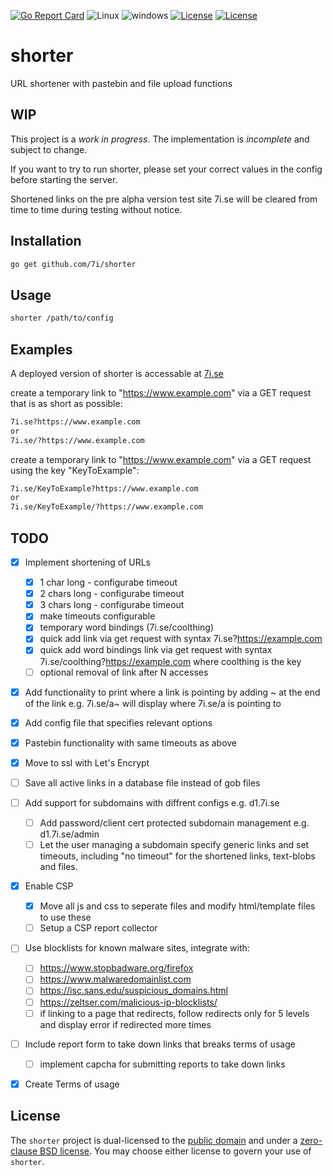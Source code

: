 [![Go Report Card](https://goreportcard.com/badge/github.com/7i/shorter)](https://goreportcard.com/report/github.com/7i/shorter)
![Linux](https://img.shields.io/badge/Supports-Linux-green.svg)
![windows](https://img.shields.io/badge/Supports-windows-green.svg)
[![License](https://img.shields.io/badge/License-UNLICENSE-blue.svg)](https://raw.githubusercontent.com/7i/shorter/master/UNLICENSE)
[![License](https://img.shields.io/badge/License-0BSD-blue.svg)](https://raw.githubusercontent.com/7i/shorter/master/LICENSE)
# shorter
URL shortener with pastebin and file upload functions


## WIP

This project is a *work in progress*. The implementation is *incomplete* and subject to change.

If you want to try to run shorter, please set your correct values in the config before starting the server.

Shortened links on the pre alpha version test site 7i.se will be cleared from time to time during testing without notice.

## Installation

```bash
go get github.com/7i/shorter
```

## Usage

```bash
shorter /path/to/config
```

## Examples
A deployed version of shorter is accessable at [7i.se](http://7i.se)

create a temporary link to "https://www.example.com" via a GET request that is as short as possible:
```bash
7i.se?https://www.example.com
or
7i.se/?https://www.example.com
```
create a temporary link to "https://www.example.com" via a GET request using the key "KeyToExample":
```bash
7i.se/KeyToExample?https://www.example.com
or
7i.se/KeyToExample/?https://www.example.com
```

## TODO
- [x] Implement shortening of URLs
   - [x] 1 char long - configurabe timeout
   - [x] 2 chars long - configurabe timeout
   - [x] 3 chars long - configurabe timeout
   - [x] make timeouts configurable
   - [x] temporary word bindings (7i.se/coolthing)
   - [x] quick add link via get request with syntax 7i.se?https://example.com
   - [x] quick add word bindings link via get request with syntax 7i.se/coolthing?https://example.com where coolthing is the key
   - [ ] optional removal of link after N accesses
- [x] Add functionality to print where a link is pointing by adding ~ at the end of the link e.g. 7i.se/a~ will display where 7i.se/a is pointing to
- [x] Add config file that specifies relevant options
- [x] Pastebin functionality with same timeouts as above
- [x] Move to ssl with Let's Encrypt
- [ ] Save all active links in a database file instead of gob files 
- [ ] Add support for subdomains with diffrent configs e.g. d1.7i.se
   - [ ] Add password/client cert protected subdomain management e.g. d1.7i.se/admin
   - [ ] Let the user managing a subdomain specify generic links and set timeouts, including "no timeout" for the shortened links, text-blobs and files.
- [x] Enable CSP
   - [x] Move all js and css to seperate files and modify html/template files to use these
   - [ ] Setup a CSP report collector
- [ ] Use blocklists for known malware sites, integrate with:
   - [ ] https://www.stopbadware.org/firefox
   - [ ] https://www.malwaredomainlist.com
   - [ ] https://isc.sans.edu/suspicious_domains.html
   - [ ] https://zeltser.com/malicious-ip-blocklists/
   - [ ] if linking to a page that redirects, follow redirects only for 5 levels and display error if redirected more times
- [ ] Include report form to take down links that breaks terms of usage
   - [ ] implement capcha for submitting reports to take down links
- [x] Create Terms of usage


## License

The `shorter` project is dual-licensed to the [public domain](UNLICENSE) and under a [zero-clause BSD license](LICENSE). You may choose either license to govern your use of `shorter`.

